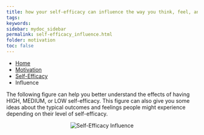 ```yaml
---
title: how your self-efficacy can influence the way you think, feel, and act.
tags: 
keywords: 
sidebar: mydoc_sidebar
permalink: self-efficacy_influence.html
folder: motivation
toc: false
---
```


<ul class="breadcrumb">
    <li><a href="index.html">Home</a></li>
    <li><a href="motivation_overview.html">Motivation</a></li>
    <li><a href="self-efficacy.html">Self-Efficacy</a></li>
    <li class="active">Influence</li>
</ul>


The following figure can help you better understand the effects of having HIGH, MEDIUM, or LOW self-efficacy. This figure can also give you some ideas about the typical outcomes and feelings people might experience depending on their level of self-efficacy. 

<center><img src='images/self-efficacy_influence.png' alt='Self-Efficacy Influence' /></center>

